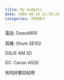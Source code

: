 ```yaml
---
title: My Gadgets
date: 2009-08-29 22:59:24
categories: 好物推介
---
```


  
電話: Dopod900  
  
耳機: Shure SE102  
  
DSLR: KM 5D  
  
DC: Canon A520  
  
  
有同好要回帖啊  